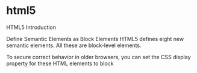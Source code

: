 # html5
HTML5 Introduction

Define Semantic Elements as Block Elements
HTML5 defines eight new semantic elements. All these are block-level elements.

To secure correct behavior in older browsers, you can set the CSS display property for these HTML elements to block
